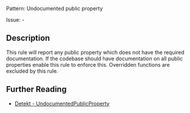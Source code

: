 Pattern: Undocumented public property

Issue: -

## Description

This rule will report any public property which does not have the required documentation. If the codebase should have documentation on all public properties enable this rule to enforce this. Overridden functions are excluded by this rule.

## Further Reading

* [Detekt - UndocumentedPublicProperty](https://arturbosch.github.io/detekt/comments.html#undocumentedpublicproperty)